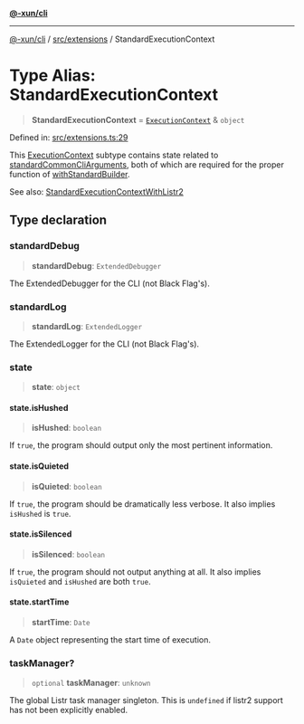 [**@-xun/cli**](../../../README.md)

***

[@-xun/cli](../../../README.md) / [src/extensions](../README.md) / StandardExecutionContext

# Type Alias: StandardExecutionContext

> **StandardExecutionContext** = [`ExecutionContext`](../../type-aliases/ExecutionContext.md) & `object`

Defined in: [src/extensions.ts:29](https://github.com/Xunnamius/cli-utils/blob/c0def9bfc356e611437328d29969b8140f590f52/src/extensions.ts#L29)

This [ExecutionContext](../../type-aliases/ExecutionContext.md) subtype contains state related to
[standardCommonCliArguments](../variables/standardCommonCliArguments.md), both of which are required for the proper
function of [withStandardBuilder](../functions/withStandardBuilder.md).

See also: [StandardExecutionContextWithListr2](StandardExecutionContextWithListr2.md)

## Type declaration

### standardDebug

> **standardDebug**: `ExtendedDebugger`

The ExtendedDebugger for the CLI (not Black Flag's).

### standardLog

> **standardLog**: `ExtendedLogger`

The ExtendedLogger for the CLI (not Black Flag's).

### state

> **state**: `object`

#### state.isHushed

> **isHushed**: `boolean`

If `true`, the program should output only the most pertinent information.

#### state.isQuieted

> **isQuieted**: `boolean`

If `true`, the program should be dramatically less verbose. It also
implies `isHushed` is `true`.

#### state.isSilenced

> **isSilenced**: `boolean`

If `true`, the program should not output anything at all. It also implies
`isQuieted` and `isHushed` are both `true`.

#### state.startTime

> **startTime**: `Date`

A `Date` object representing the start time of execution.

### taskManager?

> `optional` **taskManager**: `unknown`

The global Listr task manager singleton. This is `undefined` if listr2
support has not been explicitly enabled.
